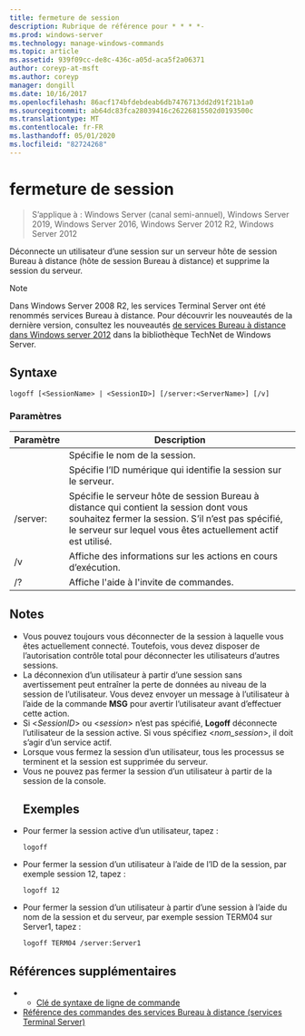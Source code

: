 ```yaml
---
title: fermeture de session
description: Rubrique de référence pour * * * *-
ms.prod: windows-server
ms.technology: manage-windows-commands
ms.topic: article
ms.assetid: 939f09cc-de8c-436c-a05d-aca5f2a06371
author: coreyp-at-msft
ms.author: coreyp
manager: dongill
ms.date: 10/16/2017
ms.openlocfilehash: 86acf174bfdebdeab6db7476713dd2d91f21b1a0
ms.sourcegitcommit: ab64dc83fca28039416c26226815502d0193500c
ms.translationtype: MT
ms.contentlocale: fr-FR
ms.lasthandoff: 05/01/2020
ms.locfileid: "82724268"
---
```

# <a name="logoff"></a>fermeture de session

> S’applique à : Windows Server (canal semi-annuel), Windows Server 2019, Windows Server 2016, Windows Server 2012 R2, Windows Server 2012

Déconnecte un utilisateur d’une session sur un serveur hôte de session Bureau à distance (hôte de session Bureau à distance) et supprime la session du serveur.


> [!NOTE]
> Dans Windows Server 2008 R2, les services Terminal Server ont été renommés services Bureau à distance. Pour découvrir les nouveautés de la dernière version, consultez les nouveautés [de services Bureau à distance dans Windows server 2012](https://technet.microsoft.com/library/hh831527) dans la bibliothèque TechNet de Windows Server.

## <a name="syntax"></a>Syntaxe
```
logoff [<SessionName> | <SessionID>] [/server:<ServerName>] [/v]
```
### <a name="parameters"></a>Paramètres

|      Paramètre       |                                                                             Description                                                                              |
|----------------------|----------------------------------------------------------------------------------------------------------------------------------------------------------------------|
|    <SessionName>     |                                                                  Spécifie le nom de la session.                                                                  |
|     <SessionID>      |                                                 Spécifie l’ID numérique qui identifie la session sur le serveur.                                                 |
| /server:<ServerName> | Spécifie le serveur hôte de session Bureau à distance qui contient la session dont vous souhaitez fermer la session. S’il n’est pas spécifié, le serveur sur lequel vous êtes actuellement actif est utilisé. |
|          /v          |                                                       Affiche des informations sur les actions en cours d’exécution.                                                        |
|          /?          |                                                                 Affiche l'aide à l'invite de commandes.                                                                 |

## <a name="remarks"></a>Notes 
- Vous pouvez toujours vous déconnecter de la session à laquelle vous êtes actuellement connecté. Toutefois, vous devez disposer de l’autorisation contrôle total pour déconnecter les utilisateurs d’autres sessions.
- La déconnexion d’un utilisateur à partir d’une session sans avertissement peut entraîner la perte de données au niveau de la session de l’utilisateur. Vous devez envoyer un message à l’utilisateur à l’aide de la commande **MSG** pour avertir l’utilisateur avant d’effectuer cette action.
- Si <*SessionID*> ou <*session*> n’est pas spécifié, **Logoff** déconnecte l’utilisateur de la session active. Si vous spécifiez <*nom_session*>, il doit s’agir d’un service actif.
- Lorsque vous fermez la session d’un utilisateur, tous les processus se terminent et la session est supprimée du serveur.
- Vous ne pouvez pas fermer la session d’un utilisateur à partir de la session de la console.
  ## <a name="examples"></a>Exemples
- Pour fermer la session active d’un utilisateur, tapez :
  ```
  logoff
  ```
- Pour fermer la session d’un utilisateur à l’aide de l’ID de la session, par exemple session 12, tapez :
  ```
  logoff 12
  ```
- Pour fermer la session d’un utilisateur à partir d’une session à l’aide du nom de la session et du serveur, par exemple session TERM04 sur Server1, tapez :
  ```
  logoff TERM04 /server:Server1
  ```

## <a name="additional-references"></a>Références supplémentaires
-   - [Clé de syntaxe de ligne de commande](command-line-syntax-key.md)
-   [Référence des commandes des services Bureau à distance (services Terminal Server)](remote-desktop-services-terminal-services-command-reference.md)
